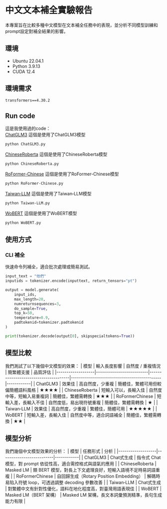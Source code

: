 # 中文文本補全實驗報告

本專案旨在比較多種中文模型在文本補全任務中的表現，並分析不同模型訓練和prompt設定對補全結果的影響。

## 環境
- Ubuntu 22.04.1
- Python 3.9.13
- CUDA 12.4

## 環境需求
```txt
transformers==4.30.2
```

## Run code
這是我使用過的code：<br>
[ChatGLM3](https://github.com/marcoleung052/113.3_holiday/blob/8e3ce79c779b0ae7d646b19492162941ab459b67/week3/ChatGLM3.py "游標顯示") 這個是使用了ChatGLM3模型<br>
```txt
python ChatGLM3.py
```
[ChineseRoberta](https://github.com/marcoleung052/113.3_holiday/blob/8e3ce79c779b0ae7d646b19492162941ab459b67/week3/ChineseRoberta.py "游標顯示") 這個是使用了ChineseRoberta模型<br>
```txt
python ChineseRoberta.py
```

[RoFormer-Chinese](https://github.com/marcoleung052/113.3_holiday/blob/8e3ce79c779b0ae7d646b19492162941ab459b67/week3/RoFormer-Chinese.py "游標顯示") 這個是使用了RoFormer-Chinese模型<br>
```txt
python RoFormer-Chinese.py
```

[Taiwan‑LLM](https://github.com/marcoleung052/113.3_holiday/blob/8e3ce79c779b0ae7d646b19492162941ab459b67/week3/Taiwan%E2%80%91LLM.py "游標顯示") 這個是使用了Taiwan‑LLM模型<br>
```txt
python Taiwan‑LLM.py
```

[WoBERT](https://github.com/marcoleung052/113.3_holiday/blob/8e3ce79c779b0ae7d646b19492162941ab459b67/week3/WoBERT.py "游標顯示") 這個是使用了WoBERT模型<br>
```txt
python WoBERT.py
```

## 使用方式
### CLI 補全
快速命令列補全，適合批次處理或簡易測試。
```python
input_text = "他們"
inputids = tokenizer.encode(inputtext, return_tensors="pt")

output = model.generate(
    input_ids,
    max_length=20,
    numreturnsequences=3,
    do_sample=True,
    top_k=50,
    temperature=0.9,
    padtokenid=tokenizer.padtokenid
)

print(tokenizer.decode(output[0], skipspecialtokens=True))
```

## 模型比較
我們測試了以下幾個中文模型的效果：
| 模型              | 輸入長度影響             | 自然度 / 重複情況                   | 簡繁體支援                                  | 品質評估 |
|-------------------|--------------------------|--------------------------------------|---------------------------------------------|------------|
| ChatGLM3          | 效果佳                   | 高自然度，少重複                    | 簡體佳，繁體可用但較偏簡體語料風格         | ★★★★       |
| ChineseRoberta    | 短輸入可以，長輸入佳     | 自然度中等，短輸入易重複詞          | 簡體佳，繁體需轉換                          | ★★★        |
| RoFormerChinese   | 短輸入差，長輸入不佳     | 自然度低，易出現符號重複            | 簡體佳，繁體需轉換                          | ★          |
| Taiwan‑LLM        | 效果佳                   | 高自然度，少重複                    | 繁體佳，簡體可用                            | ★★★★★      |
| WoBERT            | 短輸入差，長輸入佳       | 自然度中等，適合詞語補全            | 簡體佳，繁體需轉換                          | ★★         |

## 模型分析
我們幾個中文模型效果的分析：
| 模型              | 任務形式             | 分析 |
|-------------------|--------------------------|------------|
| ChatGLM3          | Chat式生成 | 指令式 Chat 模型，對 prompt 依從性高，適合需控格式與語氣的應用 |
| ChineseRoberta    | Masked LM | 類 BERT 模型，對長上下文處理良好，短輸入語境不足時易詞語重複 |
| RoFormerChinese   | 自回歸生成（Rotary Position Embedding） | 解碼時易陷入符號 loop，可透過調整 decoding 參數改善 |
| Taiwan‑LLM        | Chat式生成 | 對繁體中文有針對性優化，語料在地化程度高，對臺灣用語表現佳      |
| WoBERT            | Masked LM（BERT 架構） | Masked LM 架構，長文本詞彙預測精準，長句生成能力有限 |
